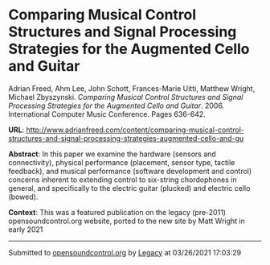 # Comparing Musical Control Structures and Signal Processing Strategies for the Augmented Cello and Guitar

Adrian Freed, Ahm Lee, John Schott, Frances-Marie Uitti, Matthew Wright, Michael Zbyszynski. *Comparing Musical Control Structures and Signal Processing Strategies for the Augmented Cello and Guitar*. 2006.  International Computer Music Conference. Pages 636-642. 

**URL**: <http://www.adrianfreed.com/content/comparing-musical-control-structures-and-signal-processing-strategies-augmented-cello-and-gu>

**Abstract**: In this paper we examine the hardware (sensors and connectivity), physical performance (placement, sensor type, tactile feedback), and musical performance (software development and control) concerns inherent to extending control to six-string chordophones in general, and specifically to the electric guitar (plucked) and electric cello (bowed).

**Context**: This was a featured publication on the legacy (pre-2011) opensoundcontrol.org website, ported to the new site by Matt Wright in early 2021

---
Submitted to [opensoundcontrol.org](https://opensoundcontrol.org) by [Legacy](https://web.archive.org) at 03/26/2021 17:03:29
